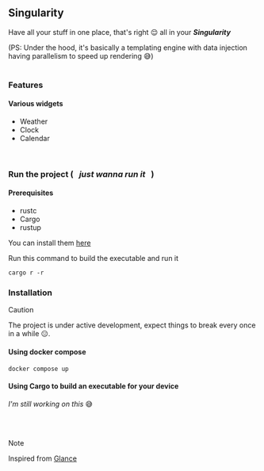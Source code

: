 ## Singularity
Have all your stuff in one place, that's right 😌 all in your ___Singularity___ 

(PS: Under the hood, it's basically a templating engine with data injection having parallelism to speed up rendering 😅)
<br/><br/>

### Features
#### Various widgets
* Weather
* Clock
* Calendar

<br/>

### Run the project ( &nbsp; _just wanna run it_ &nbsp; )
#### Prerequisites
- rustc
- Cargo
- rustup

You can install them [here](https://www.rust-lang.org/tools/install)

Run this command to build the executable and run it
```
cargo r -r
```

### Installation
> [!CAUTION]
>
> The project is under active development, expect things to break every once in a while 😑.


#### Using docker compose

```
docker compose up
```

#### Using Cargo to build an executable for your device
_I'm still working on this_ 😅

<br/><br/>

> [!NOTE]
> Inspired from [Glance](https://github.com/glanceapp/glance)
